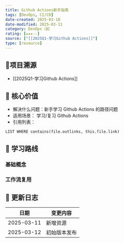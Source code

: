 ```yaml
---
title: Github Actions新手指南
tags: [DevOps, CI/CD]
date-created: 2025-03-10
date-modified: 2025-03-11
category: DevOps（如
rating: [★★★☆☆]
source: ["[[2025Q1-学习Github Actions]]"]
type: [resource]
---
```


## 🔗项目溯源

- [[2025Q1-学习Github Actions]]

## 🧰 核心价值

- 解决什么问题：新手学习 Github Actions 的路径问题
- 适用场景： 学习/复习 Github Actions
- 引用列表：

```dataview
LIST WHERE contains(file.outlinks, this.file.link)

```

## 📂 学习路线

### 基础概念

### 工作流复用

## 🔄 更新日志

| 日期         | 变更内容   |
| ---------- | ------ |
| 2025-03-11 | 新增资源   |
| 2025-03-12 | 初始版本发布 |
